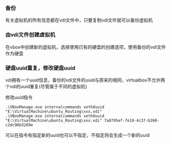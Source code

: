 ### 备份

有关虚拟机的所有信息都在vdi文件中，只要复制vdi文件就可以备份虚拟机

### 由vdi文件创建虚拟机

在vbox中创建新的虚拟机，选择使用已有的硬盘的创建选项，使用备份的vdi文件作为硬盘

### 硬盘uuid重复，修改硬盘uuid

vdi拥有一个uuid信息，备份的vdi文件的uuid与原来的相同，virtualbox不允许两个vdi的uuid重复(尽管属于不同的虚拟机)

修改uuid指令
```
.\VBoxManage.exe internalcommands sethduuid "E:\VirtualMachine\ubuntu_Routing\xxx.vdi" 
.\VBoxManage.exe internalcommands sethduuid "E:\VirtualMachine\ubuntu_Routing\xxx.vdi" 7a8795ef-7e18-4c37-b268-c2dc96b3269e
```

可以在指令有指定新的uuid也可以不指定，不指定将会生成一个新的uuid